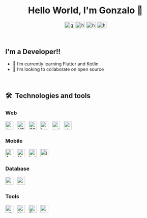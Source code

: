 
<!-- Img obtenida: https://simpleicons.org/?q=Postman -->
<!-- Nombre de url : https://github.com/simple-icons/simple-icons/edit/develop/slugs.md -->

 <!-- <img align="right" alt="GIF" src="https://github.com/arsentieva/arsentieva/blob/main/code.gif?raw=true" width="500" height="320" /> -->

<div align="center">
  <h1>Hello World, I'm Gonzalo  👋</h1>
</div>

<p align="center">
  <a href="https://twitter.com/gonzalo_code" target="blank"
    ><img
      align="center"
      src="https://raw.githubusercontent.com/rahuldkjain/github-profile-readme-generator/22064237dce9d9052582c108ace3c161b646dfd9/src/images/icons/Social/twitter.svg"
      alt="gonzalo_code"
      height="20"
      width="30"
  /></a>
  <a href="https://www.linkedin.com/in/gonzalo-lopez-2050/" target="blank"
    ><img
      align="center"
      src="https://raw.githubusercontent.com/rahuldkjain/github-profile-readme-generator/22064237dce9d9052582c108ace3c161b646dfd9/src/images/icons/Social/linked-in-alt.svg"
      alt="https://www.linkedin.com/in/gonzalo-lopez-2050/"
      height="20"
      width="30"
  /></a>
  <a href="https://www.facebook.com/gonzalo.lopezguerrero.5/" target="blank"
    ><img
      align="center"
      src="https://raw.githubusercontent.com/rahuldkjain/github-profile-readme-generator/22064237dce9d9052582c108ace3c161b646dfd9/src/images/icons/Social/facebook.svg"
      alt="https://www.facebook.com/gonzalo.lopezguerrero.5/"
      height="20"
      width="30"
  /></a>
  <a href="https://www.instagram.com/gonzalo_code/" target="blank"
    ><img
      align="center"
      src="https://raw.githubusercontent.com/rahuldkjain/github-profile-readme-generator/22064237dce9d9052582c108ace3c161b646dfd9/src/images/icons/Social/instagram.svg"
      alt="https://www.instagram.com/gonzalo_code/"
      height="20"
      width="30"
  /></a>
</p>
</br>

## I'm a Developer!!
<!-- - ✍ You can find my projects here [portfolio] -->
- 🌱 I’m currently learning Flutter and Kotlin
- 👯 I’m looking to collaborate on open source
<!-- - 💬 Ask me about ... Anything -->
<!-- - ⚡ Fun fact: I speak 2 languages ( English, Spanish ) -->




<br />

## 🛠  Technologies and tools
### Web
[<img style="display:inline-block" src="https://img.shields.io/badge/JavaScript-282C34?logo=javascript&logoColor=F7DF1E" alt="JavaScript" title="JavaScript" height="25" />][tech_tool]
&nbsp;
[<img src="https://img.shields.io/badge/HTML5-282C34?logo=html5&logoColor=E34F26" alt="HTML5" title="HTML5" height="25" />][tech_tool]
&nbsp;
[<img src="https://img.shields.io/badge/CSS3-282C34?logo=css3&logoColor=1572B6" alt="CSS3" title="CSS3" height="25" />][tech_tool]
&nbsp;
[<img src="https://img.shields.io/badge/Laravel-282C34?logo=laravel&logoColor=FF2D20" alt="Laravel" title="Laravel" height="25" />][tech_tool]
&nbsp;
[<img src="https://img.shields.io/badge/Python-282C34?logo=python&logoColor=3776AB" alt="python" title="python" height="25" />][tech_tool]
&nbsp;
[<img src="https://img.shields.io/badge/PHP-282C34?logo=php&logoColor=777BB4" alt="php" title="php" height="25" />][tech_tool]


### Mobile
[<img src="https://img.shields.io/badge/Android-282C34?logo=android&logoColor=3DDC84" alt="Android" title="Android" height="25" />][tech_tool]
&nbsp;
[<img src="https://img.shields.io/badge/Flutter-282C34?logo=flutter&logoColor=02569B" alt="Flutter" title="Flutter" height="25" />][tech_tool]
&nbsp;
[<img src="https://img.shields.io/badge/Kotlin-282C34?logo=kotlin&logoColor=0095D5" alt="kotlin" title="kotlin" height="25" />][tech_tool]
&nbsp;
[<img src="https://img.shields.io/badge/Java-282C34?logo=java&logoColor=0095D5" alt="java" title="java" height="25" />][tech_tool]
&nbsp;

### Database
[<img src="https://img.shields.io/badge/MySQL-282C34?logo=mysql&logoColor=4479A1" alt="mysql" title="mysql" height="25" />][tech_tool]
&nbsp;
[<img src="https://img.shields.io/badge/PostgreSQL-282C34?logo=postgresql&logoColor=4169E1" alt="postgresql" title="postgresql" height="25" />][tech_tool]
&nbsp;



### Tools
[<img src="https://img.shields.io/badge/git-282C34?logo=git&logoColor=F05032" alt="git logo" title="git" height="25" />][tech_tool]
&nbsp;
[<img src="https://img.shields.io/badge/VS%20Code-282C34?logo=visual-studio-code&logoColor=007ACC" alt="Visual Studio Code logo" title="Visual Studio Code" height="25" />][tech_tool]
&nbsp;
[<img src="https://img.shields.io/badge/Firebase-282C34?logo=firebase&logoColor=FFCA28" alt="Firebase" title="Firebase" height="25" />][tech_tool]
&nbsp;
[<img src="https://img.shields.io/badge/Postman-282C34?logo=postman&logoColor=FF6C37" alt="postman" title="postman" height="25" />][tech_tool]
&nbsp;


[tech_tool]: #